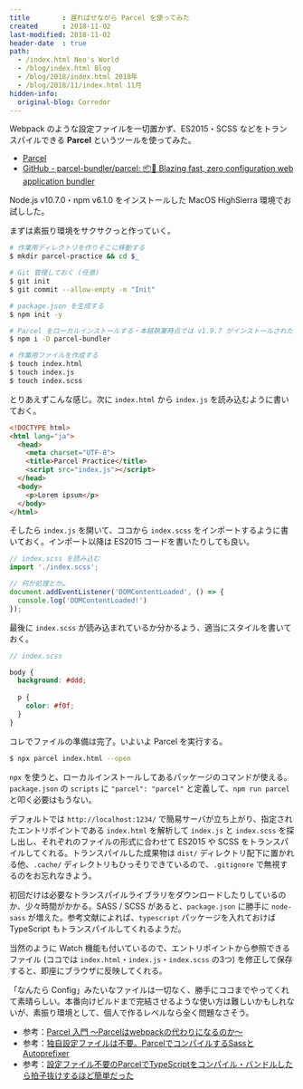 ```yaml
---
title        : 遅ればせながら Parcel を使ってみた
created      : 2018-11-02
last-modified: 2018-11-02
header-date  : true
path:
  - /index.html Neo's World
  - /blog/index.html Blog
  - /blog/2018/index.html 2018年
  - /blog/2018/11/index.html 11月
hidden-info:
  original-blog: Corredor
---
```


Webpack のような設定ファイルを一切置かず、ES2015・SCSS などをトランスパイルできる __Parcel__ というツールを使ってみた。

- [Parcel](https://parceljs.org/)
- [GitHub - parcel-bundler/parcel: 📦🚀 Blazing fast, zero configuration web application bundler](https://github.com/parcel-bundler/parcel)

Node.js v10.7.0・npm v6.1.0 をインストールした MacOS HighSierra 環境でお試しした。

まずは素振り環境をサクサクっと作っていく。

```bash
# 作業用ディレクトリを作りそこに移動する
$ mkdir parcel-practice && cd $_

# Git 管理しておく (任意)
$ git init
$ git commit --allow-empty -m "Init"

# package.json を生成する
$ npm init -y

# Parcel をローカルインストールする・本稿執筆時点では v1.9.7 がインストールされた
$ npm i -D parcel-bundler

# 作業用ファイルを作成する
$ touch index.html
$ touch index.js
$ touch index.scss
```

とりあえずこんな感じ。次に `index.html` から `index.js` を読み込むように書いておく。

```html
<!DOCTYPE html>
<html lang="ja">
  <head>
    <meta charset="UTF-8">
    <title>Parcel Practice</title>
    <script src="index.js"></script>
  </head>
  <body>
    <p>Lorem ipsum</p>
  </body>
</html>
```

そしたら `index.js` を開いて、ココから `index.scss` をインポートするように書いておく。インポート以降は ES2015 コードを書いたりしても良い。

```javascript
// index.scss を読み込む
import './index.scss';

// 何か処理とか…
document.addEventListener('DOMContentLoaded', () => {
  console.log('DOMContentLoaded!')
});
```

最後に `index.scss` が読み込まれているか分かるよう、適当にスタイルを書いておく。

```scss
// index.scss

body {
  background: #ddd;
  
  p {
    color: #f0f;
  }
}
```

コレでファイルの準備は完了。いよいよ Parcel を実行する。

```bash
$ npx parcel index.html --open
```

`npx` を使うと、ローカルインストールしてあるパッケージのコマンドが使える。`package.json` の `scripts` に `"parcel": "parcel"` と定義して、`npm run parcel` と叩く必要はもうない。

デフォルトでは `http://localhost:1234/` で簡易サーバが立ち上がり、指定されたエントリポイントである `index.html` を解析して `index.js` と `index.scss` を探し出し、それぞれのファイルの形式に合わせて ES2015 や SCSS をトランスパイルしてくれる。トランスパイルした成果物は `dist/` ディレクトリ配下に置かれる他、`.cache/` ディレクトリもひっそりできているので、`.gitignore` で無視するのをお忘れなきよう。

初回だけは必要なトランスパイルライブラリをダウンロードしたりしているのか、少々時間がかかる。SASS / SCSS があると、`package.json` に勝手に `node-sass` が増えた。参考文献によれば、`typescript` パッケージを入れておけば TypeScript もトランスパイルしてくれるようだ。

当然のように Watch 機能も付いているので、エントリポイントから参照できるファイル (ココでは `index.html`・`index.js`・`index.scss` の3つ) を修正して保存すると、即座にブラウザに反映してくれる。

「なんたら Config」みたいなファイルは一切なく、勝手にココまでやってくれて素晴らしい。本番向けビルドまで完結させるような使い方は難しいかもしれないが、素振り環境として、個人で作るレベルなら全く問題なさそう。

- 参考：[Parcel 入門 ～Parcelはwebpackの代わりになるのか～](https://qiita.com/soarflat/items/3e43368b2d767c730781)
- 参考：[独自設定ファイルは不要。ParcelでコンパイルするSassとAutoprefixer](https://qiita.com/tonkotsuboy_com/items/2f96263294fad7661a82)
- 参考：[設定ファイル不要のParcelでTypeScriptをコンパイル・バンドルしたら拍子抜けするほど簡単だった](https://qiita.com/tonkotsuboy_com/items/20ee57c6bb2762746fce)
